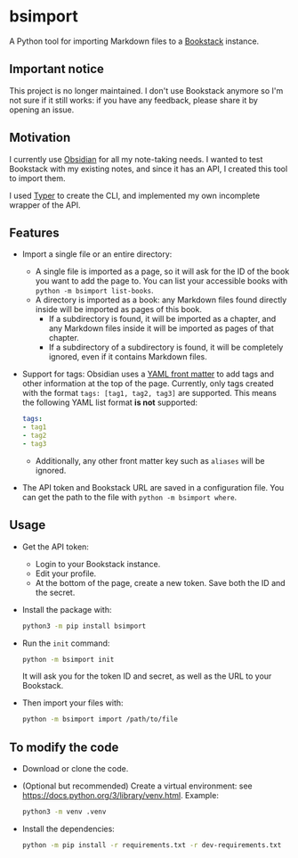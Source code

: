 # bsimport

A Python tool for importing Markdown files to a
[Bookstack](https://www.bookstackapp.com) instance.

## Important notice

This project is no longer maintained. I don't use Bookstack anymore so I'm not
sure if it still works: if you have any feedback, please share it by opening an
issue.

## Motivation

I currently use [Obsidian](https://obsidian.md/) for all my note-taking needs.
I wanted to test Bookstack with my existing notes, and since it has an API, I
created this tool to import them.

I used [Typer](https://typer.tiangolo.com/) to create the CLI, and implemented
my own incomplete wrapper of the API.

## Features

- Import a single file or an entire directory:
    - A single file is imported as a page, so it will ask for the ID of the book
      you want to add the page to. You can list your accessible books with
      `python -m bsimport list-books`.
    - A directory is imported as a book: any Markdown files found directly
      inside will be imported as pages of this book.
        - If a subdirectory is found, it will be imported as a chapter, and any
          Markdown files inside it will be imported as pages of that chapter.
        - If a subdirectory of a subdirectory is found, it will be completely
          ignored, even if it contains Markdown files.

- Support for tags: Obsidian uses a [YAML front
  matter](https://help.obsidian.md/Advanced+topics/YAML+front+matter) to add
  tags and other information at the top of the page. Currently, only tags
  created with the format `tags: [tag1, tag2, tag3]` are supported.  This means
  the following YAML list format **is not** supported:
  ```YAML
  tags:
  - tag1
  - tag2
  - tag3
  ```
    - Additionally, any other front matter key such as `aliases` will be ignored.

- The API token and Bookstack URL are saved in a configuration file. You can get
  the path to the file with `python -m bsimport where`.

## Usage

- Get the API token:
  - Login to your Bookstack instance.
  - Edit your profile.
  - At the bottom of the page, create a new token.
    Save both the ID and the secret.

- Install the package with:
  ```bash
  python3 -m pip install bsimport
  ```

- Run the `init` command:
  ```bash
  python -m bsimport init
  ```
  It will ask you for the token ID and secret, as well as the URL to your
  Bookstack.

- Then import your files with:
  ```bash
  python -m bsimport import /path/to/file
  ```

## To modify the code

- Download or clone the code.

- (Optional but recommended) Create a virtual environment: see
  https://docs.python.org/3/library/venv.html.
  Example:
    ```bash
    python3 -m venv .venv
    ```

- Install the dependencies:
  ```bash
  python -m pip install -r requirements.txt -r dev-requirements.txt
  ```
